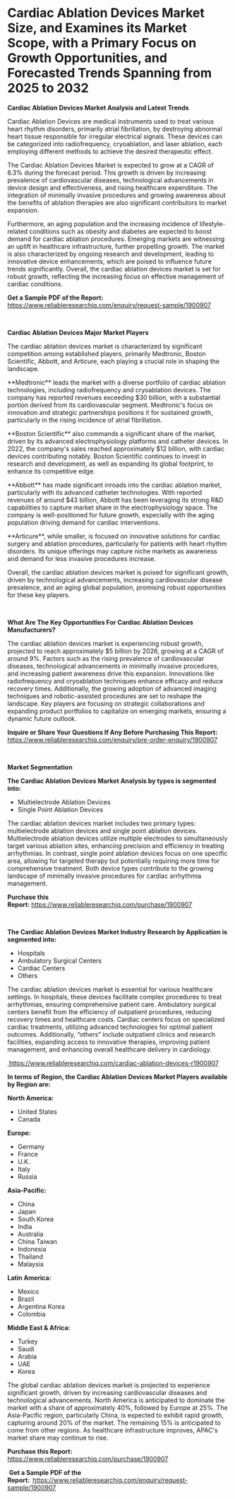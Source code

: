 <p><h1>Cardiac Ablation Devices Market Size, and Examines its Market Scope, with a Primary Focus on Growth Opportunities, and Forecasted Trends Spanning from 2025 to 2032</h1></p><p><strong>Cardiac Ablation Devices Market Analysis and Latest Trends</strong></p>
<p><p>Cardiac Ablation Devices are medical instruments used to treat various heart rhythm disorders, primarily atrial fibrillation, by destroying abnormal heart tissue responsible for irregular electrical signals. These devices can be categorized into radiofrequency, cryoablation, and laser ablation, each employing different methods to achieve the desired therapeutic effect.</p><p>The Cardiac Ablation Devices Market is expected to grow at a CAGR of 6.3% during the forecast period. This growth is driven by increasing prevalence of cardiovascular diseases, technological advancements in device design and effectiveness, and rising healthcare expenditure. The integration of minimally invasive procedures and growing awareness about the benefits of ablation therapies are also significant contributors to market expansion. </p><p>Furthermore, an aging population and the increasing incidence of lifestyle-related conditions such as obesity and diabetes are expected to boost demand for cardiac ablation procedures. Emerging markets are witnessing an uplift in healthcare infrastructure, further propelling growth. The market is also characterized by ongoing research and development, leading to innovative device enhancements, which are poised to influence future trends significantly. Overall, the cardiac ablation devices market is set for robust growth, reflecting the increasing focus on effective management of cardiac conditions.</p></p>
<p><strong>Get a Sample PDF of the Report:&nbsp;</strong> <a href="https://www.reliableresearchiq.com/enquiry/request-sample/1900907?utm_campaign=2469&utm_medium=2&utm_source=Github&utm_content=ia&utm_term=16042025&utm_id=cardiac-ablation-devices">https://www.reliableresearchiq.com/enquiry/request-sample/1900907</a></p>
<p>&nbsp;</p>
<p><strong>Cardiac Ablation Devices Major Market Players</strong></p>
<p><p>The cardiac ablation devices market is characterized by significant competition among established players, primarily Medtronic, Boston Scientific, Abbott, and Articure, each playing a crucial role in shaping the landscape. </p><p>**Medtronic** leads the market with a diverse portfolio of cardiac ablation technologies, including radiofrequency and cryoablation devices. The company has reported revenues exceeding $30 billion, with a substantial portion derived from its cardiovascular segment. Medtronic's focus on innovation and strategic partnerships positions it for sustained growth, particularly in the rising incidence of atrial fibrillation.</p><p>**Boston Scientific** also commands a significant share of the market, driven by its advanced electrophysiology platforms and catheter devices. In 2022, the company's sales reached approximately $12 billion, with cardiac devices contributing notably. Boston Scientific continues to invest in research and development, as well as expanding its global footprint, to enhance its competitive edge.</p><p>**Abbott** has made significant inroads into the cardiac ablation market, particularly with its advanced catheter technologies. With reported revenues of around $43 billion, Abbott has been leveraging its strong R&D capabilities to capture market share in the electrophysiology space. The company is well-positioned for future growth, especially with the aging population driving demand for cardiac interventions.</p><p>**Articure**, while smaller, is focused on innovative solutions for cardiac surgery and ablation procedures, particularly for patients with heart rhythm disorders. Its unique offerings may capture niche markets as awareness and demand for less invasive procedures increase.</p><p>Overall, the cardiac ablation devices market is poised for significant growth, driven by technological advancements, increasing cardiovascular disease prevalence, and an aging global population, promising robust opportunities for these key players.</p></p>
<p>&nbsp;</p>
<p><strong>What Are The Key Opportunities For Cardiac Ablation Devices Manufacturers?</strong></p>
<p><p>The cardiac ablation devices market is experiencing robust growth, projected to reach approximately $5 billion by 2026, growing at a CAGR of around 9%. Factors such as the rising prevalence of cardiovascular diseases, technological advancements in minimally invasive procedures, and increasing patient awareness drive this expansion. Innovations like radiofrequency and cryoablation techniques enhance efficacy and reduce recovery times. Additionally, the growing adoption of advanced imaging techniques and robotic-assisted procedures are set to reshape the landscape. Key players are focusing on strategic collaborations and expanding product portfolios to capitalize on emerging markets, ensuring a dynamic future outlook.</p></p>
<p><strong>Inquire or Share Your Questions If Any Before Purchasing This Report:</strong> <a href="https://www.reliableresearchiq.com/enquiry/pre-order-enquiry/1900907?utm_campaign=2469&utm_medium=2&utm_source=Github&utm_content=ia&utm_term=16042025&utm_id=cardiac-ablation-devices">https://www.reliableresearchiq.com/enquiry/pre-order-enquiry/1900907</a></p>
<p>&nbsp;</p>
<p><strong>Market Segmentation</strong></p>
<p><strong>The Cardiac Ablation Devices Market Analysis by types is segmented into:</strong></p>
<p><ul><li>Multielectrode Ablation Devices</li><li>Single Point Ablation Devices</li></ul></p>
<p><p>The cardiac ablation devices market includes two primary types: multielectrode ablation devices and single point ablation devices. Multielectrode ablation devices utilize multiple electrodes to simultaneously target various ablation sites, enhancing precision and efficiency in treating arrhythmias. In contrast, single point ablation devices focus on one specific area, allowing for targeted therapy but potentially requiring more time for comprehensive treatment. Both device types contribute to the growing landscape of minimally invasive procedures for cardiac arrhythmia management.</p></p>
<p><strong>Purchase this Report:&nbsp;</strong><a href="https://www.reliableresearchiq.com/purchase/1900907?utm_campaign=2469&utm_medium=2&utm_source=Github&utm_content=ia&utm_term=16042025&utm_id=cardiac-ablation-devices">https://www.reliableresearchiq.com/purchase/1900907</a></p>
<p>&nbsp;</p>
<p><strong>The Cardiac Ablation Devices Market Industry Research by Application is segmented into:</strong></p>
<p><ul><li>Hospitals</li><li>Ambulatory Surgical Centers</li><li>Cardiac Centers</li><li>Others</li></ul></p>
<p><p>The cardiac ablation devices market is essential for various healthcare settings. In hospitals, these devices facilitate complex procedures to treat arrhythmias, ensuring comprehensive patient care. Ambulatory surgical centers benefit from the efficiency of outpatient procedures, reducing recovery times and healthcare costs. Cardiac centers focus on specialized cardiac treatments, utilizing advanced technologies for optimal patient outcomes. Additionally, “others” include outpatient clinics and research facilities, expanding access to innovative therapies, improving patient management, and enhancing overall healthcare delivery in cardiology.</p></p>
<p><a href="https://www.reliableresearchiq.com/cardiac-ablation-devices-r1900907?utm_campaign=2469&utm_medium=2&utm_source=Github&utm_content=ia&utm_term=16042025&utm_id=cardiac-ablation-devices">&nbsp;https://www.reliableresearchiq.com/cardiac-ablation-devices-r1900907</a></p>
<p><strong>In terms of Region, the Cardiac Ablation Devices Market Players available by Region are:</strong></p>
<p>
    <p> <strong> North America: </strong>
        <ul>
            <li>United States</li>
            <li>Canada</li>
        </ul>
        </p> 
    <p> <strong> Europe: </strong>
        <ul>
            <li>Germany</li>
            <li>France</li>
            <li>U.K.</li>
            <li>Italy</li>
            <li>Russia</li>
        </ul>
        </p> 
    <p> <strong> Asia-Pacific: </strong>
        <ul>
            <li>China</li>
            <li>Japan</li>
            <li>South Korea</li>
            <li>India</li>
            <li>Australia</li>
            <li>China Taiwan</li>
            <li>Indonesia</li>
            <li>Thailand</li>
            <li>Malaysia</li>
        </ul>
        </p> 
    <p> <strong> Latin America: </strong>
        <ul>
            <li>Mexico</li>
            <li>Brazil</li>
            <li>Argentina Korea</li>
            <li>Colombia</li>
        </ul>
        </p> 
    <p> <strong> Middle East & Africa: </strong>
        <ul>
            <li>Turkey</li>
            <li>Saudi</li>
            <li>Arabia</li>
            <li>UAE</li>
            <li>Korea</li>
        </ul>
    </p>
    </p>
<p><p>The global cardiac ablation devices market is projected to experience significant growth, driven by increasing cardiovascular diseases and technological advancements. North America is anticipated to dominate the market with a share of approximately 40%, followed by Europe at 25%. The Asia-Pacific region, particularly China, is expected to exhibit rapid growth, capturing around 20% of the market. The remaining 15% is anticipated to come from other regions. As healthcare infrastructure improves, APAC's market share may continue to rise.</p></p>
<p><strong>Purchase this Report: </strong><a href="https://www.reliableresearchiq.com/purchase/1900907?utm_campaign=2469&utm_medium=2&utm_source=Github&utm_content=ia&utm_term=16042025&utm_id=cardiac-ablation-devices">https://www.reliableresearchiq.com/purchase/1900907</a></p>
<p>&nbsp;<strong>Get a Sample PDF of the Report:&nbsp;&nbsp;</strong><a href="https://www.reliableresearchiq.com/enquiry/request-sample/1900907?utm_campaign=2469&utm_medium=2&utm_source=Github&utm_content=ia&utm_term=16042025&utm_id=cardiac-ablation-devices">https://www.reliableresearchiq.com/enquiry/request-sample/1900907</a></p>
<p><strong></strong></p>
<p><p></p><p></p><p></p></p>